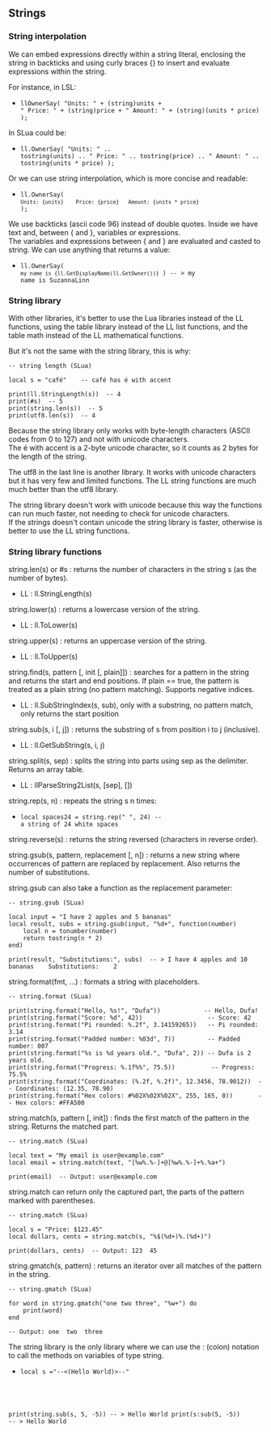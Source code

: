 ## Strings

### String interpolation

We can embed expressions directly within a string literal, enclosing the string in backticks and using curly braces {} to insert and evaluate expressions within the string.

For instance, in LSL:
- <code class="language-slua">llOwnerSay( "Units: " + (string)units + "   Price: " + (string)price + "   Amount: " + (string)(units * price) );</code>

In SLua could be:
- <code class="language-slua">ll.OwnerSay( "Units: " .. tostring(units) .. "   Price: " .. tostring(price) .. "   Amount: " .. tostring(units * price) );</code>

Or we can use string interpolation, which is more concise and readable:
- <code class="language-slua">ll.OwnerSay( `Units: {units}    Price: {price}   Amount: {units * price}` ); </code>

We use backticks (ascii code 96) instead of double quotes. Inside we have text and, between { and }, variables or expressions.  
The variables and expressions between { and } are evaluated and casted to string. We can use anything that returns a value:
- <code class="language-slua">ll.OwnerSay( `my name is {ll.GetDisplayName(ll.GetOwner())}` )  -- >   my name is SuzannaLinn</code>

### String library

With other libraries, it's better to use the Lua libraries instead of the LL functions, using the table library instead of the LL list functions, and the table math instead of the LL mathematical functions.

But it's not the same with the string library, this is why:
<pre class="language-slua line-numbers"><code class="language-slua">-- string length (SLua)

local s = "café"    -- café has é with accent

print(ll.StringLength(s))  -- 4
print(#s)  -- 5
print(string.len(s))  -- 5
print(utf8.len(s))  -- 4</code></pre>

Because the string library only works with byte-length characters (ASCII codes from 0 to 127) and not with unicode characters.  
The é with accent is a 2-byte unicode character, so it counts as 2 bytes for the length of the string.

The utf8 in the last line is another library. It works with unicode characters but it has very few and limited functions. The LL string functions are much much better than the utf8 library.

The string library doesn't work with unicode because this way the functions can run much faster, not needing to check for unicode characters.  
If the strings doesn't contain unicode the string library is faster, otherwise is better to use the LL string functions.

### String library functions

string.len(s) or #s : returns the number of characters in the string s (as the number of bytes).
- LL : ll.StringLength(s)

string.lower(s) : returns a lowercase version of the string.
- LL : ll.ToLower(s)

string.upper(s) : returns an uppercase version of the string.
- LL : ll.ToUpper(s)

string.find(s, pattern [, init [, plain]]) : searches for a pattern in the string and returns the start and end positions. If plain == true, the pattern is treated as a plain string (no pattern matching). Supports negative indices.
- LL : ll.SubStringIndex(s, sub), only with a substring, no pattern match, only returns the start position

string.sub(s, i [, j]) : returns the substring of s from position i to j (inclusive).
- LL : ll.GetSubString(s, i, j)

string.split(s, sep) : splits the string into parts using sep as the delimiter. Returns an array table.
- LL : llParseString2List(s, [sep], [])

string.rep(s, n) : repeats the string s n times:
- <code class="language-slua">local spaces24 = string.rep(" ", 24)  -- a string of 24 white spaces</code>

string.reverse(s) : returns the string reversed (characters in reverse order).

string.gsub(s, pattern, replacement [, n]) : returns a new string where occurrences of pattern are replaced by replacement.
Also returns the number of substitutions.

string.gsub can also take a function as the replacement parameter:
<pre class="language-slua line-numbers"><code class="language-slua">-- string.gsub (SLua)

local input = "I have 2 apples and 5 bananas"
local result, subs = string.gsub(input, "%d+", function(number)
	local n = tonumber(number)
	return tostring(n * 2)
end)
	
print(result, "Substitutions:", subs)  -- > I have 4 apples and 10 bananas    Substitutions:    2</code></pre>

string.format(fmt, ...) : formats a string with placeholders.
<pre class="language-slua line-numbers"><code class="language-slua">-- string.format (SLua)

print(string.format("Hello, %s!", "Dufa"))            -- Hello, Dufa!
print(string.format("Score: %d", 42))                  -- Score: 42
print(string.format("Pi rounded: %.2f", 3.14159265))   -- Pi rounded: 3.14
print(string.format("Padded number: %03d", 7))         -- Padded number: 007
print(string.format("%s is %d years old.", "Dufa", 2)) -- Dufa is 2 years old.
print(string.format("Progress: %.1f%%", 75.5))          -- Progress: 75.5%
print(string.format("Coordinates: (%.2f, %.2f)", 12.3456, 78.9012))  -- Coordinates: (12.35, 78.90)
print(string.format("Hex colors: #%02X%02X%02X", 255, 165, 0))       -- Hex colors: #FFA500</code></pre>

string.match(s, pattern [, init]) : finds the first match of the pattern in the string. Returns the matched part.
<pre class="language-slua line-numbers"><code class="language-slua">-- string.match (SLua)

local text = "My email is user@example.com"
local email = string.match(text, "[%w%.%-]+@[%w%.%-]+%.%a+")

print(email)  -- Output: user@example.com</code></pre>
string.match can return only the captured part, the parts of the pattern marked with parentheses.
<pre class="language-slua line-numbers"><code class="language-slua">-- string.match (SLua)
	
local s = "Price: $123.45"
local dollars, cents = string.match(s, "%$(%d+)%.(%d+)")
	
print(dollars, cents)  -- Output: 123  45</code></pre>

string.gmatch(s, pattern) : returns an iterator over all matches of the pattern in the string.
<pre class="language-slua line-numbers"><code class="language-slua">-- string.gmatch (SLua)

for word in string.gmatch("one two three", "%w+") do
	print(word)
end

-- Output: one  two  three</code></pre>

The string library is the only library where we can use the : (colon) notation to call the methods on variables of type string.
- <pre class="language-slua line-numbers"><code class="language-slua">local s ="--<(Hello World)>--"
print(string.sub(s, 5, -5))  -- > Hello World
print(s:sub(5, -5))  -- > Hello World</code></pre>

